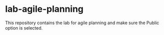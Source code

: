 # lab-agile-planning
This repository contains the lab for agile planning and make sure the Public option is selected. 

